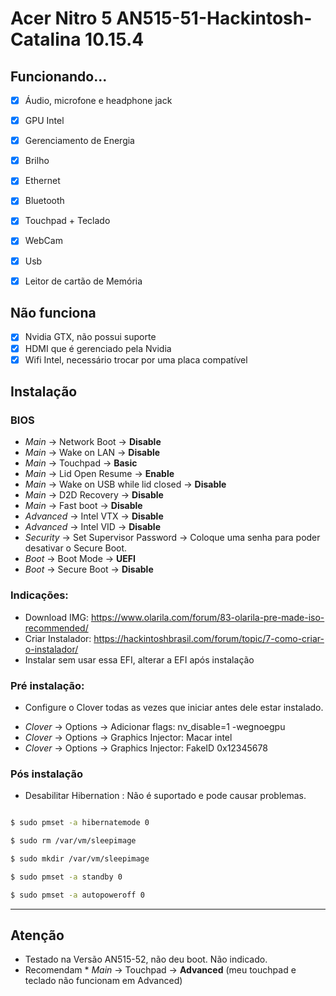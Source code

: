 # Acer Nitro 5 AN515-51-Hackintosh-Catalina 10.15.4

## Funcionando...
 - [x] Áudio, microfone e headphone jack
 - [x] GPU Intel
 - [x] Gerenciamento de Energia
 - [x] Brilho
 - [x] Ethernet
 - [x] Bluetooth
 - [x] Touchpad + Teclado
 - [x] WebCam
 - [x] Usb
 - [x] Leitor de cartão de Memória


 ## Não funciona
 - [x] Nvidia GTX, não possui suporte
 - [x] HDMI que é gerenciado pela Nvidia
 - [x] Wifi Intel, necessário trocar por uma placa compatível
 
## Instalação
 
 ### BIOS
* *Main* → Network Boot → **Disable**
* *Main* → Wake on LAN → **Disable**
* *Main* → Touchpad → **Basic**
* *Main* → Lid Open Resume → **Enable**
* *Main* → Wake on USB while lid closed → **Disable**
* *Main* → D2D Recovery → **Disable**
* *Main* → Fast boot → **Disable**
* *Advanced* → Intel VTX → **Disable**
* *Advanced* → Intel VID → **Disable**
* *Security* → Set Supervisor Password → Coloque uma senha para poder desativar o Secure Boot.
* *Boot* → Boot Mode → **UEFI**
* *Boot* → Secure Boot → **Disable**

### Indicações:

- Download IMG: https://www.olarila.com/forum/83-olarila-pre-made-iso-recommended/
- Criar Instalador: https://hackintoshbrasil.com/forum/topic/7-como-criar-o-instalador/
- Instalar sem usar essa EFI, alterar a EFI após instalação

### Pré instalação:
- Configure o Clover todas as vezes que iniciar antes dele estar instalado.

* *Clover* → Options → Adicionar flags: nv_disable=1 -wegnoegpu
* *Clover* → Options → Graphics Injector: Macar intel
* *Clover* → Options → Graphics Injector: FakeID 0x12345678

### Pós instalação

- Desabilitar Hibernation : Não é suportado e pode causar problemas.

```sh

$ sudo pmset -a hibernatemode 0

$ sudo rm /var/vm/sleepimage

$ sudo mkdir /var/vm/sleepimage

$ sudo pmset -a standby 0

$ sudo pmset -a autopoweroff 0

```

---

## Atenção

- Testado na Versão AN515-52, não deu boot. Não indicado.
- Recomendam * *Main* → Touchpad → **Advanced** (meu touchpad e teclado não funcionam em Advanced)
